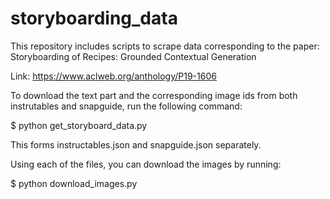 # storyboarding_data

This repository includes scripts to scrape data corresponding to the paper:
Storyboarding of Recipes: Grounded Contextual Generation

Link: https://www.aclweb.org/anthology/P19-1606

To download the text part and the corresponding image ids from both instrutables and snapguide, run the following command:

$ python get_storyboard_data.py

This forms instructables.json and snapguide.json separately.

Using each of the files, you can download the images by running:

$ python download_images.py
